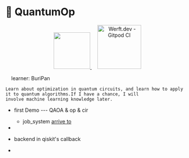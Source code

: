 # :open_hands: QuantumOp 
<p align="center">
<a href="https://qiskit.org/">
    <img src="https://qiskit.org/_ipx/_/images/landing-page/logo_wordmark.svg" style="width:100px"/>
  </a>
   &nbsp &nbsp 
   <a href="https://www.python.org/">
    <img src="https://www.python.org/static/img/python-logo@2x.png" alt="Werft.dev - Gitpod CI" style="width:120px"/>
  </a><br>
</p>
 &nbsp &nbsp learner: BuriPan



    Learn about optimization in quantum circuits, and learn how to apply it to quantum algorithms.If I have a chance, I will 
    involve machine learning knowledge later.
* first Demo --- QAOA & op & cir 
  * job_system <a href="https://qiskit.org/ecosystem/ibm-provider/tutorials/1_the_ibm_quantum_account.html">arrive to</a>
* 

* backend in qiskit's callback
* 
